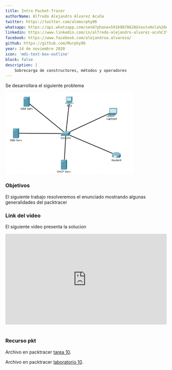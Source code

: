 ```yaml
---
title: Intro Packet-Tracer
authorName: Alfredo Alejandro Alvarez Acuña
twitter: https://twitter.com/alemurphy96
whatsapp: https://api.whatsapp.com/send?phone=59169870628&text=Hola%20Alejandro
linkedin: https://www.linkedin.com/in/alfredo-alejandro-alvarez-acu%C3%B1a/
facebook: https://www.facebook.com/alejandroa.alvareza/
github: https://github.com/Murphy96
year: 14 de noviembre 2020
icon: 'mdi-text-box-outline'
block: false
description: |
    Sobrecarga de constructores, métodos y operadores
---
```

Se desarrollara el siguiente problema

<img src="https://raw.githubusercontent.com/Murphy96/RedesTelematica/master/modulo4/Packtracer/img3.PNG" alt="relación de composición" width="400px" />

### Objetivos

El siguiente trabajo resolveremos el enunciado mostrando algunas generalidades del packtracer 

### Link del video
El siguiente video presenta la solucion 
<div style="position: relative;
    padding-bottom: 56.25%;
    height: 0;
    overflow: hidden;">

<iframe width="560" height="315" style="position: absolute;
    top:0;
    left: 0;
    width: 100%;
    height: 100%;" src="https://www.youtube.com/embed/1wEVXtnf19E" frameborder="0" allow="accelerometer; autoplay; encrypted-media; gyroscope; picture-in-picture" allowfullscreen></iframe>
</div>

<br>

### Recurso pkt

Archivo en packtracer [tarea 10](https://github.com/Murphy96/RedesTelematica/blob/master/modulo4/Packtracer/tarea10.pkt).

Archivo en packtracer [laboratorio 10](https://github.com/Murphy96/RedesTelematica/blob/master/modulo4/Packtracer/labo10.pdf).

